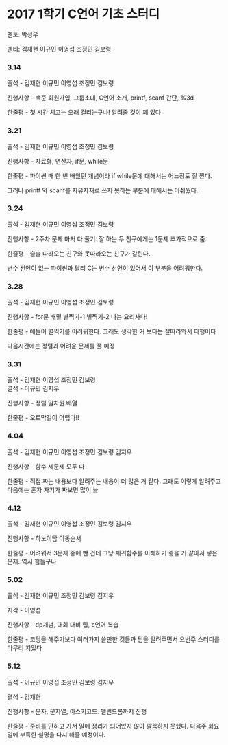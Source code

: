 # **2017 1학기 C언어 기초 스터디**

멘토: 박성우

멘티: 김재현 이규민 이영섭 조정민 김보령 

### 3.14

출석 - 김재현 이규민 이영섭 조정민 김보령

진행사항 - 백준 회원가입, 그룹초대, C언어 소개, printf, scanf 간단, %3d

한줄평 - 첫 시간 치고는 오래 걸리는구나! 알려줄 것이 꽤 있다

### **3.21**

출석 - 김재현 이규민 이영섭 조정민 김보령

진행사항 - 자료형, 연산자, if문, while문

한줄평 - 파이썬 때 한 번 배웠던 개념이라 if while문에 대해서는 어느정도 잘 짠다.

그러나 printf 와 scanf를 자유자재로 쓰지 못하는 부분에 대해서는 아쉬웠다.

### **3.24**

출석 - 김재현 이규민 이영섭 조정민 김보령

진행사항 - 2주차 문제 마저 다 풀기. 잘 하는 두 친구에게는 1문제 추가적으로 줌.

한줄평 - 슬슬 따라오는 친구와 못따라오는 친구가 갈린다.

변수 선언이 없는 파이썬과 달리 C는 변수 선언이 있어서 이 부분을 어려워한다.

### **3.28**

출석 - 김재현 이규민 이영섭 조정민 김보령

진행사항 - for문 배멸 별찍기-1 별찍기-2 나는 요리사다!

한줄평 - 얘들이 별찍기를 어려워한다. 그래도 생각한 거 보다는 잘따라와서 다행이다

다음시간에는 정렬과 어려운 문제를 풀 예정

### **3.31**

출석 - 김재현 이영섭 조정민 김보령  
결석 - 이규민 김지우

진행사항 - 정렬 일차원 배열

한줄평 - 오르막길이 어렵다!!

### **4.04**

출석 - 김재현 이규민 이영섭 조정민 김보령 김지우

진행사항 - 함수 세문제 모두 다

한줄평 - 직접 짜는 내용보다 알려주는 내용이 더 많은 거 같다. 그래도 이렇게 알려주고 다음에는 혼자 자기가 짜보면 많이 늘

### **4.12**

출석 - 김재현 이규민 이영섭 조정민 김보령 김지우

진행사항 - 하노이탑 이동순서

한줄평 - 어려워서 3문제 중에 뺀 건데 그냥 재귀함수를 이해하기 좋을 거 같아서 넣은 문제..역시 힘들구나

### 5.02

출석 - 김재현 이규민 조정민 김보령 김지우

지각 - 이영섭

진행사항 - dp개념, 대회 대비 팁, c언어 복습

한줄평 - 코딩을 해주기보다 여러가지 쓸만한 것들과 팁을 알려주면서 요번주 스터디를 마무리 지었다

### 5.12

출석 - 이규민 이영섭 조정민 김보령 김지우

결석 - 김재현

진행사항 - 문자, 문자열, 아스키코드. 펠린드롬까지 진행

한줄평 - 준비를 안하고 가서 말에 정리가 되어있지 않아 깔끔하지 못했다. 다음주 화요일에 부족한 설명을 다시 해줄 예정이다.
